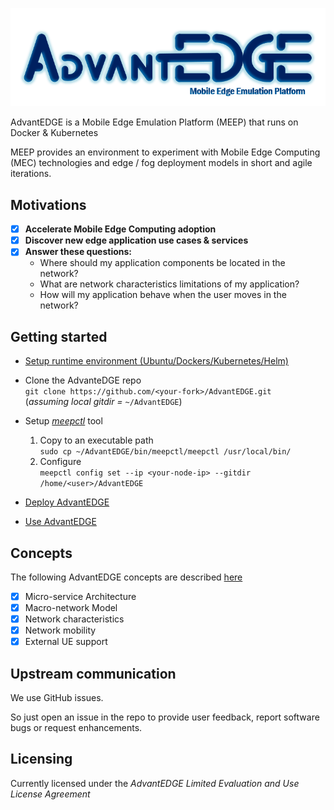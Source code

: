 ![logo](./docs/images/advantedge.png)

AdvantEDGE is a Mobile Edge Emulation Platform (MEEP) that runs on Docker & Kubernetes

MEEP provides an environment to experiment with Mobile Edge Computing (MEC) technologies and edge / fog deployment models in short and agile iterations.

## Motivations
- [x] **Accelerate Mobile Edge Computing adoption**
- [x] **Discover new edge application use cases & services**
- [x] **Answer these questions:**
  * Where should my application components be located in the network?
  * What are network characteristics limitations of my application?
  * How will my application behave when the user moves in the network?

## Getting started
* [Setup runtime environment (Ubuntu/Dockers/Kubernetes/Helm)](docs/setup_runtime.md)

* Clone the AdvanteDGE repo<br>
  `git clone https://github.com/<your-fork>/AdvantEDGE.git`<br>
  (*assuming local gitdir =* `~/AdvantEDGE`)

* Setup [*meepctl*](docs/meepctl/meepctl.md) tool
  1. Copy to an executable path<br>
    `sudo cp ~/AdvantEDGE/bin/meepctl/meepctl /usr/local/bin/`
  2. Configure<br>
  `meepctl config set --ip <your-node-ip> --gitdir /home/<user>/AdvantEDGE`

* [Deploy AdvantEDGE](docs/deploy.md)

* [Use AdvantEDGE](docs/use.md)

## Concepts
The following AdvantEDGE concepts are described [here](docs/concepts.md)
- [x] Micro-service Architecture
- [x] Macro-network Model
- [x] Network characteristics
- [x] Network mobility
- [x] External UE support

## Upstream communication
We use GitHub issues.

So just open an issue in the repo to provide user feedback, report software bugs or request enhancements.

## Licensing
Currently licensed under the *AdvantEDGE Limited Evaluation and Use License Agreement*
